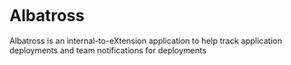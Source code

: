 # Albatross

Albatross is an internal-to-eXtension application to help track application deployments and team notifications for deployments
